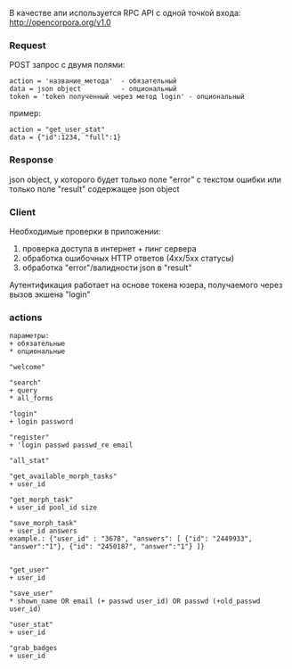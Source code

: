 В качестве апи используется RPC API с одной точкой входа:
http://opencorpora.org/v1.0

### Request
POST запрос с двумя полями:

    action = 'название_метода'  - обязательный
    data = json object          - опциональный
    token = 'token полученный через метод login' - опциональный

пример:

    action = "get_user_stat"
    data = {"id":1234, "full":1}

### Response
json object, у которого будет только поле "error" с текстом ошибки
или только поле "result" содержащее json object

### Client
Необходимые проверки в приложении:

1. проверка доступа в интернет + пинг сервера
2. обработка ошибочных HTTP ответов (4хх/5хх статусы)
3. обработка "error"/валидности json в "result"

Аутентификация работает на основе токена юзера, получаемого через
вызов экшена "login"

### actions

    параметры:
    + обязательные
    * опциональные

    "welcome"

    "search"
    + query
    * all_forms

    "login"
    + login password

    "register"
    + 'login passwd passwd_re email

    "all_stat"

    "get_available_morph_tasks"
    + user_id

    "get_morph_task"
    + user_id pool_id size

    "save_morph_task"
    + user_id answers
    example.: {"user_id" : "3678", "answers": [ {"id": "2449933", "answer":"1"}, {"id": "2450187", "answer":"1"} ]}


    "get_user"
    + user_id

    "save_user"
    * shown_name OR email (+ passwd user_id) OR passwd (+old_passwd user_id)

    "user_stat"
    + user_id

    "grab_badges
    + user_id
